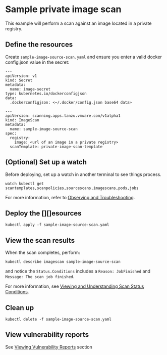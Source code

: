 # Sample private image scan
This example will perform a scan against an image located in a private registry.

## Define the resources
Create `sample-image-source-scan.yaml` and ensure you enter a valid docker config.json value in the secret:

```
---
apiVersion: v1
kind: Secret
metadata:
  name: image-secret
type: kubernetes.io/dockerconfigjson
data:
  .dockerconfigjson: <~/.docker/config.json base64 data>

---
apiVersion: scanning.apps.tanzu.vmware.com/v1alpha1
kind: ImageScan
metadata:
  name: sample-image-source-scan
spec:
  registry:
    image: <url of an image in a private registry>
  scanTemplate: private-image-scan-template
```

## (Optional) Set up a watch
Before deploying, set up a watch in another terminal to see things process.
```
watch kubectl get scantemplates,scanpolicies,sourcescans,imagescans,pods,jobs
```

For more information, refer to [Observing and Troubleshooting](../observing.md).

## Deploy the [][]esources
```
kubectl apply -f sample-image-source-scan.yaml
```

## View the scan results
When the scan completes, perform:
```
kubectl describe imagescan sample-image-source-scan
```
and notice the `Status.Conditions` includes a `Reason: JobFinished` and `Message: The scan job finished`.

For more information, see [Viewing and Understanding Scan Status Conditions](../results.md).

## Clean up
```
kubectl delete -f sample-image-source-scan.yaml
```

## View vulnerability reports
See [Viewing Vulnerability Reports](../viewing-reports.md) section
